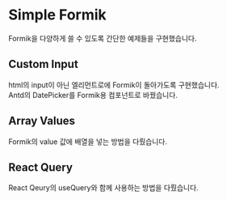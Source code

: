 # Simple Formik

Formik을 다양하게 쓸 수 있도록 간단한 예제들을 구현했습니다.

## Custom Input

html의 input이 아닌 엘리먼트로에 Formik이 돌아가도록 구현했습니다.\
Antd의 DatePicker를 Formik용 컴포넌트로 바꿨습니다.

## Array Values

Formik의 value 값에 배열을 넣는 방법을 다뤘습니다.

## React Query

React Qeury의 useQuery와 함께 사용하는 방법을 다뤘습니다.

